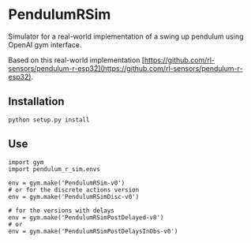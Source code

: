 # PendulumRSim

Simulator for a real-world implementation of a swing up pendulum using OpenAI gym interface.

Based on this real-world implementation [https://github.com/rl-sensors/pendulum-r-esp32](https://github.com/rl-sensors/pendulum-r-esp32).

## Installation

    python setup.py install

## Use

    import gym
    import pendulum_r_sim.envs

    env = gym.make('PendulumRSim-v0')
    # or for the discrete actions version
    env = gym.make('PendulumRSimDisc-v0')

    # for the versions with delays
    env = gym.make('PendulumRSimPostDelayed-v0')
    # or 
    env = gym.make('PendulumRSimPostDelaysInObs-v0')
